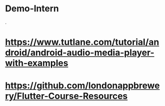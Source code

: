 # Demo-Intern
.

# https://www.tutlane.com/tutorial/android/android-audio-media-player-with-examples
# https://github.com/londonappbrewery/Flutter-Course-Resources
